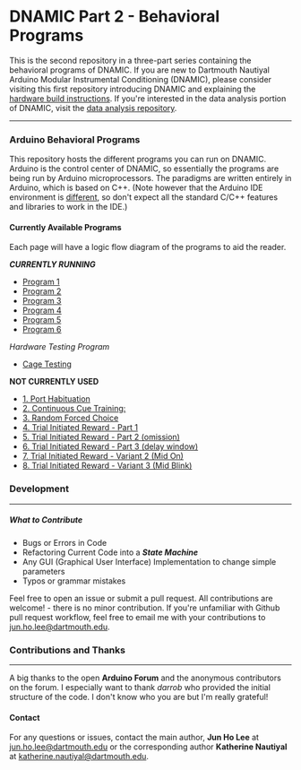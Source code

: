 
# DNAMIC Part 2 - Behavioral Programs


This is the second repository in a three-part series containing the behavioral programs of DNAMIC. If you are new to Dartmouth Nautiyal Arduino Modular Instrumental Conditioning (DNAMIC), please consider visiting this first repository introducing DNAMIC and explaining the [hardware build instructions](https://github.com/jhl0204/DNAMIC-Hardware-Documentations). If you're interested in the data analysis portion of DNAMIC, visit the [data analysis repository](https://github.com/jhl0204/DNAMIC-Data-Analysis).  

___

### Arduino Behavioral Programs

This repository hosts the different programs you can run on DNAMIC. Arduino is the control center of DNAMIC, so essentially the programs are being run by Arduino microprocessors. The paradigms are written entirely in Arduino, which is based on C++. (Note however that the Arduino IDE environment is [different](https://forum.arduino.cc/index.php?topic=513643.0), so don't expect all the standard C/C++ features and libraries to work in the IDE.)

####  Currently Available Programs

Each page will have a logic flow diagram of the programs to aid the reader.

***CURRENTLY RUNNING***

* [Program 1](https://github.com/NautiyalLab/DNAMIC-Arduino-Software-Programs/tree/January_Edits/Currently_Running/Program_1)
* [Program 2](https://github.com/NautiyalLab/DNAMIC-Arduino-Software-Programs/tree/January_Edits/Currently_Running/Program_2)
* [Program 3](https://github.com/NautiyalLab/DNAMIC-Arduino-Software-Programs/tree/January_Edits/Currently_Running/Program_3)
* [Program 4](https://github.com/NautiyalLab/DNAMIC-Arduino-Software-Programs/tree/January_Edits/Currently_Running/Program_4)
* [Program 5](https://github.com/NautiyalLab/DNAMIC-Arduino-Software-Programs/tree/January_Edits/Currently_Running/Program_5)
* [Program 6](https://github.com/NautiyalLab/DNAMIC-Arduino-Software-Programs/tree/January_Edits/Currently_Running/Program_6)

*Hardware Testing Program*   
- [Cage Testing](https://github.com/NautiyalLab/DNAMIC-Arduino-Software-Programs/tree/January_Edits/Currently_Running/Cage_Flush) 


**NOT CURRENTLY USED**


* [1. Port Habituation](https://github.com/jhl0204/DNAMIC-Arduino-Software-Programs/tree/master/Port_Habituation_Multi_Btn)
* [2. Continuous Cue Training:](https://github.com/jhl0204/DNAMIC-Arduino-Software-Programs/tree/master/Continous_Cue_Training)
* [3. Random Forced Choice](https://github.com/jhl0204/DNAMIC-Arduino-Software-Programs/tree/master/Random_Forced_Choice)
* [4. Trial Initiated Reward - Part 1](https://github.com/jhl0204/DNAMIC-Arduino-Software-Programs/tree/master/Trial_Initiated_Reward_Part_1)
* [5. Trial Initiated Reward - Part 2 (omission)](https://github.com/jhl0204/DNAMIC-Arduino-Software-Programs/tree/master/Trial_Initiated_Reward_Part_2_omission)
* [6. Trial Initiated Reward - Part 3 (delay window)](https://github.com/jhl0204/DNAMIC-Arduino-Software-Programs/tree/master/Trial_Initiated_Reward_Part_3_delay_window)
* [7. Trial Initiated Reward - Variant 2 (Mid On)](aa)
* [8. Trial Initiated Reward - Variant 3 (Mid Blink)](aa)

### Development
_____

##### What to Contribute

- Bugs or Errors in Code
- Refactoring Current Code into a ***State Machine***
- Any GUI (Graphical User Interface) Implementation to change simple parameters
- Typos or grammar mistakes


Feel free to open an issue or submit a pull request. All contributions are welcome! - there is no minor contribution. If you're unfamiliar with Github pull request workflow, feel free to email me with your contributions to jun.ho.lee@dartmouth.edu.


### Contributions and Thanks
_____

A big thanks to the open **Arduino Forum** and the anonymous contributors on the forum. I especially want to thank *darrob* who provided the initial structure of the code. I don't know who you are but I'm really grateful!

#### Contact

For any questions or issues, contact the main author, **Jun Ho Lee** at jun.ho.lee@dartmouth.edu or the corresponding author **Katherine Nautiyal** at katherine.nautiyal@dartmouth.edu.
